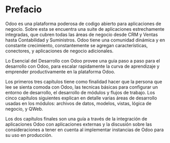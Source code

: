 Prefacio
=======

Odoo	es una plataforma poderosa de codigo abierto para aplicaciones de negocio.	Sobre esta se encuentra una suite de aplicaciones estrechamente integradas,	que cubren todas las áreas de negocio desde CRM y Ventas hasta Contabilidad y Suministros.	Odoo	tiene una comunidad dinámica y en constante crecimiento, constantemente se agregan características, conectores, y aplicaciones de negocio adicionales.

Lo Esencial del Desarrollo con Odoo	provee una guia paso a paso para el desarrollo con Odoo, para escalar rapidamente la curva de aprendizaje y emprender productivamente en la plataforma Odoo.

Los primeros tres capítulos tiene como finalidad hacer que la persona que lee se sienta comoda con Odoo, las tecnicas básicas para configurar un entorno de desarrollo, el desarrollo de módulos y flujos de trabajo.
Los cinco capítulos siguientes explican en detalle varias áreas de desarrollo usadas en los módulos: archivos de datos, modelos, vistas, lógica de negocio, y	QWeb.

Los dos capítulos finales son una guía a través de la integración de aplicaciones Odoo con aplicaciones externas y la discusión sobre las consideraciones a tener en cuenta al implementar instancias de Odoo para su uso en producción.

